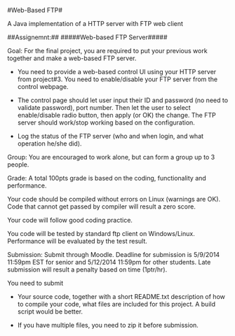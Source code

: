 #Web-Based FTP#


A Java implementation of a HTTP server with FTP web client

##Assignemnt:##
#####Web-based FTP Server#####

Goal: For the final project, you are required to put your previous work together and make a web-based FTP server.

- You need to provide a web-based control UI using your HTTP server from project#3. You need to enable/disable your FTP server from the control webpage.

- The control page should let user input their ID and password (no need to validate password), port number. Then let the user to select enable/disable radio button, then apply (or OK) the change. The FTP server should work/stop working based on the configuration.

- Log the status of the FTP server (who and when login, and what operation he/she did).

 

Group: You are encouraged to work alone, but can form a group up to 3 people.

Grade: A total 100pts grade is based on the coding, functionality and performance.

Your code should be compiled without errors on Linux (warnings are OK). Code that cannot get passed by compiler will result a zero score.

Your code will follow good coding practice.

You code will be tested by standard ftp client on Windows/Linux. Performance will be evaluated by the test result.

Submission: Submit through Moodle. Deadline for submission is 5/9/2014 11:59pm EST for senior and 5/12/2014 11:59pm for other students. Late submission will result a penalty based on time (1ptr/hr).

You need to submit

- Your source code, together with a short README.txt description of how to compile your code, what files are included for this project. A build script would be better.

- If you have multiple files, you need to zip it before submission.

